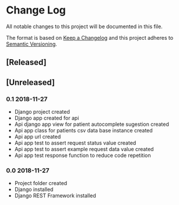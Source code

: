 # Change Log
All notable changes to this project will be documented in this file.

The format is based on [Keep a Changelog](http://keepachangelog.com/)
and this project adheres to [Semantic Versioning](http://semver.org/).

## [Released]

## [Unreleased]

### 0.1 2018-11-27
- Django project created
- Django app created for api
- Api django app view for patient autocomplete sugestion created
- Api app class for patients csv data base instance created
- Api app url created
- Api app test to assert request status value created
- Api app test to assert example request data value created
- Api app test response function to reduce code repetition

### 0.0 2018-11-27
- Project folder created
- Django installed
- Django REST Framework installed
